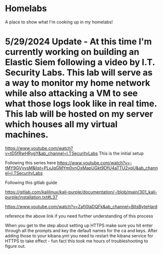 # Homelabs
A place to show what I'm cooking up in my homelabs!

# 5/29/2024 Update - At this time I'm currently working on building an Elastic Siem following a video by I.T. Security Labs. This lab will serve as a way to monitor my home network while also attacking a VM to see what those logs look like in real time. This lab will be hosted on my server which houses all my virtual machines.


https://www.youtube.com/watch?v=tD5fRwHRygY&ab_channel=I.TSecurityLabs This is the initial setup

Following this series here https://www.youtube.com/watch?v=-tMY9GVvvsM&list=PLyJqGMYm0vnOxMapUGkt9DfU4aTTU2vqU&ab_channel=I.TSecurityLabs


Following this gitlab guide

https://gitlab.com/kalilinux/kali-purple/documentation/-/blob/main/301_kali-purple/installation.txt#L37

https://www.youtube.com/watch?v=Zafi0laDQFk&ab_channel=BitsByteHard 

reference the above link if you need further understanding of this process


When you get to the step about setting up HTTPS make sure you hit enter through all the prompts and key the default names for the ca and keys. After adding those to your kibana.yml you need to restart the kibana service for HTTPS to take effect - fun fact this took me hours of troubleshooting to figure out.